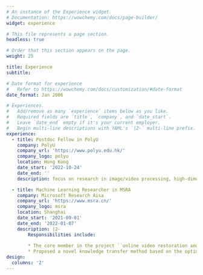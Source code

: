 ```yaml
---
# An instance of the Experience widget.
# Documentation: https://wowchemy.com/docs/page-builder/
widget: experience

# This file represents a page section.
headless: true

# Order that this section appears on the page.
weight: 25

title: Experience
subtitle:

# Date format for experience
#   Refer to https://wowchemy.com/docs/customization/#date-format
date_format: Jan 2006

# Experiences.
#   Add/remove as many `experience` items below as you like.
#   Required fields are `title`, `company`, and `date_start`.
#   Leave `date_end` empty if it's your current employer.
#   Begin multi-line descriptions with YAML's `|2-` multi-line prefix.
experience:
  - title: Postdoc Fellow in PolyU
    company: PolyU
    company_url: 'https://www.polyu.edu.hk/'
    company_logo: polyu
    location: Hong Kong
    date_start: '2022-10-24'
    date_end: ''
    description: focus on research in image/video processing, high-dimensional signal processing, and machine learning.

  - title: Machine Learning Researcher in MSRA
    company: Microsoft Research Aisa
    company_url: 'https://www.msra.cn/'
    company_logo: msra
    location: Shanghai
    date_start: '2021-09-01'
    date_end: '2022-01-07'
    description: |2-
        Responsibilities include:
        
        * The core member in the project ``online video restoration and enhancement system" is responsible for investigating deep spatial-temporal models (i.e., RNN, LSTM, Transformer, etc.) for real-time video processing.
        * Proposed a novel knowledge transfer method based on the optimal transport theory. The performance of the lightweight models can be improved by 0.15 dB without increasing model complexity. The proposed method can significantly accelerate the running speed by 400%.
design:
  columns: '2'
---
```

